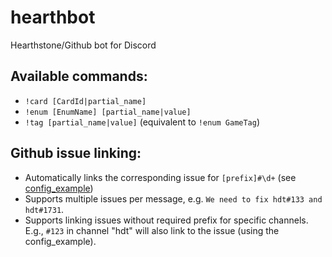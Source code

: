 # hearthbot
Hearthstone/Github bot for Discord


## Available commands:
- `!card [CardId|partial_name]`
- `!enum [EnumName] [partial_name|value]`
- `!tag [partial_name|value]` (equivalent to `!enum GameTag`)

## Github issue linking:
- Automatically links the corresponding issue for `[prefix]#\d+` (see [config_example](https://github.com/azeier/hearthbot/blob/master/config_example.json))  
- Supports multiple issues per message, e.g. `We need to fix hdt#133 and hdt#1731`.
- Supports linking issues without required prefix for specific channels. E.g., `#123` in channel "hdt" will also link to the issue (using the config_example).
